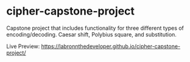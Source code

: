 # cipher-capstone-project
Capstone project that includes functionality for three different types of encoding/decoding. Caesar shift, Polybius square, and substitution.


Live Preview: https://labronnthedeveloper.github.io/cipher-capstone-project/
